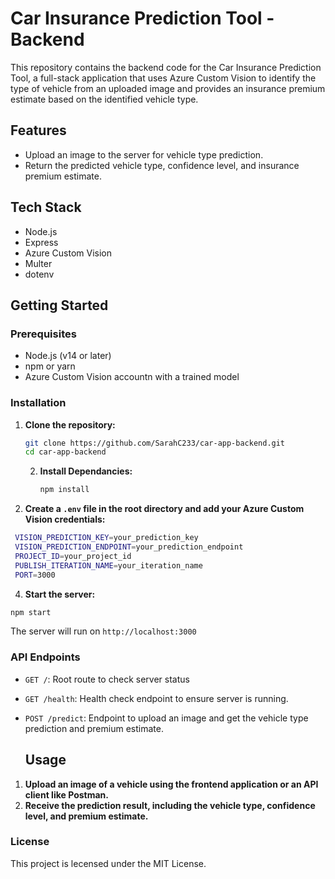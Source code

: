 # Car Insurance Prediction Tool - Backend

This repository contains the backend code for the Car Insurance Prediction Tool, a full-stack application that uses Azure Custom Vision to identify the type of vehicle from an uploaded image and provides an insurance premium estimate based on the identified vehicle type.

## Features

- Upload an image to the server for vehicle type prediction. 
- Return the predicted vehicle type, confidence level, and insurance premium estimate.

## Tech Stack

- Node.js
- Express
- Azure Custom Vision
- Multer
- dotenv

## Getting Started

### Prerequisites

- Node.js (v14 or later)
- npm or yarn
- Azure Custom Vision accountn with a trained model

### Installation

1. **Clone the repository:**

   ```sh
   git clone https://github.com/SarahC233/car-app-backend.git
   cd car-app-backend
   ```

   2. **Install Dependancies:**

      ```sh
      npm install
      ```

  3.  **Create a `.env` file in the root directory and add your Azure Custom Vision credentials:**
   ```sh
    VISION_PREDICTION_KEY=your_prediction_key
    VISION_PREDICTION_ENDPOINT=your_prediction_endpoint
    PROJECT_ID=your_project_id
    PUBLISH_ITERATION_NAME=your_iteration_name
    PORT=3000
   ```

  4.  **Start the server:**
```sh
npm start
```
The server will run on `http://localhost:3000`

### API Endpoints
- `GET /`: Root route to check server status
- `GET /health`: Health check endpoint to ensure server is running.
- `POST /predict`: Endpoint to upload an image and get the vehicle type prediction and premium estimate. 

  
  ## Usage
1. **Upload an image of a vehicle using the frontend application or an API client like Postman.**
2. **Receive the prediction result, including the vehicle type, confidence level, and premium estimate.**

### License
This project is lecensed under the MIT License. 
